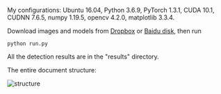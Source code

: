 My configurations: Ubuntu 16.04, Python 3.6.9, PyTorch 1.3.1, CUDA 10.1, CUDNN 7.6.5, numpy 1.19.5, opencv 4.2.0, matplotlib 3.3.4.

Download images and models from [Dropbox](https://www.dropbox.com/s/e7sjnxl47jlbfsy/LPD-demo.zip?dl=0) or [Baidu disk](https://pan.baidu.com/s/1AOlMqWmzeO6Xk6enqLDTdw), then run

```
python run.py
```
All the detection results are in the "results" directory.

The entire document structure:

![structure](doc/structure.png)
